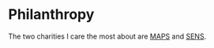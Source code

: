 # Philanthropy
The two charities I care the most about are [MAPS](https://www.maps.org/donate) and [SENS](http://www.sens.org/donate).